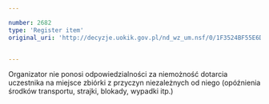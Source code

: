 ```yaml
---

number: 2682
type: 'Register item'
original_uri: 'http://decyzje.uokik.gov.pl/nd_wz_um.nsf/0/1F3524BF55E6DC49C125793C003EC06E?OpenDocument'


---
```


Organizator nie ponosi odpowiedzialności za niemożność dotarcia uczestnika na miejsce zbiórki z przyczyn niezależnych od niego (opóźnienia środków transportu, strajki, blokady, wypadki itp.)
